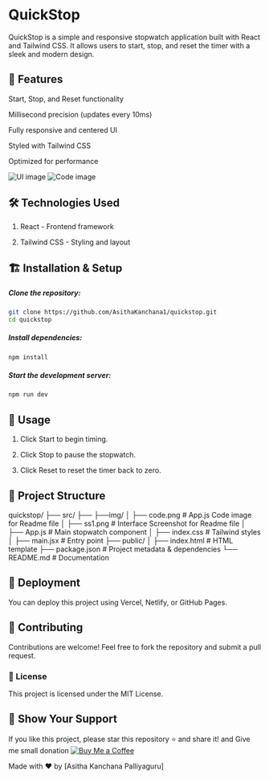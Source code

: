 # QuickStop 

QuickStop is a simple and responsive stopwatch application built with React and Tailwind CSS. It allows users to start, stop, and reset the timer with a sleek and modern design.

## 🚀 Features

Start, Stop, and Reset functionality

Millisecond precision (updates every 10ms)

Fully responsive and centered UI

Styled with Tailwind CSS

Optimized for performance

![UI image](../quicstop/src/img/ss1.png)
![Code image](../quicstop/src/img/code.png)

## 🛠️ Technologies Used

1. React - Frontend framework

2. Tailwind CSS - Styling and layout

## 🏗️ Installation & Setup

##### Clone the repository:
```bash
git clone https://github.com/AsithaKanchana1/quickstop.git
cd quickstop
```
##### Install dependencies:

```bash
npm install
```
##### Start the development server:
```bash
npm run dev
```
## 🔧 Usage

1. Click Start to begin timing.

2. Click Stop to pause the stopwatch.

3. Click Reset to reset the timer back to zero.

## 📂 Project Structure

quickstop/
├── src/
├── ├──img/
│       ├── code.png # App.js Code image for Readme file
│       ├── ss1.png  # Interface Screenshot for Readme file
│   ├── App.js       # Main stopwatch component
│   ├── index.css    # Tailwind styles
│   ├── main.jsx     # Entry point
├── public/
│   ├── index.html   # HTML template
├── package.json     # Project metadata & dependencies
└── README.md        # Documentation

## 🚀 Deployment

You can deploy this project using Vercel, Netlify, or GitHub Pages.

## 🤝 Contributing

Contributions are welcome! Feel free to fork the repository and submit a pull request.

### 📜 License

This project is licensed under the MIT License.

## 🌟 Show Your Support

If you like this project, please star this repository ⭐ and share it!
and Give me small donation [![Buy Me a Coffee](https://img.shields.io/badge/Buy%20Me%20a%20Coffee-F7931A?style=flat&logo=buy-me-a-coffee&logoColor=white)](https://www.buymeacoffee.com/asitha)

Made with ❤️ by [Asitha Kanchana Palliyaguru]